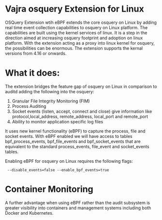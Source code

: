 # Vajra osquery Extension for Linux 

OSQuery Extension wtih eBPF extends the core osquery on Linux by adding real time event collection capabilities to osquery on Linux platform. The capabilities are built using the kernel services of linux. It is a step in the direction aimed at increasing osquery footprint and adoption on linux platform. With the extension acting as a proxy into linux kernel for osquery, the possibilities can be enormous. The extension supports the kernal versions from 4.16 or onwards.

# What it does: 

The extension bridges the feature gap of osquery on Linux in comparison to auditd adding the following into the osquery: 
1. Granular File Integrity Monitoring (FIM) 
2. Process Auditing 
3. Socket events (listen, accept, connect and close) give information like protocol,local_address, remote_address, local_port and remote_port
4. Ability to monitor application specific log files


It uses new kernel functionality (eBPF) to capture the process, file and socket events.
With eBPF enabled we will have access to tables bpf_process_events, bpf_file_events and bpf_socket_events that are equivalent to the standard process_events, file_event and socket_events tables.

Enabling eBPF for osquery on Linux requires the following flags:


	 --disable_events=false --enable_bpf_events=true

# Container Monitoring
A further advantage when using eBPF rather than the audit subsystem is greater visibility into containers and management systems including both Docker and Kubernetes.

